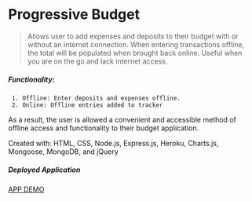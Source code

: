 # Progressive Budget

> Allows user to add expenses and deposits to their budget with or without an internet connection. When entering transactions offline, the total will be populated when brought back online. Useful when you are on the go and lack internet access.

##### Functionality:

     1. Offline: Enter deposits and expenses offline.
     2. Online: Offline entries added to tracker

As a result, the user is allowed a convenient and accessible method of offline access and functionality to their budget application.

Created with: HTML, CSS, Node.js, Express.js, Heroku, Charts.js, Mongoose, MongoDB, and jQuery

##### Deployed Application
[APP DEMO](https://mighty-hollows-81861.herokuapp.com/)
